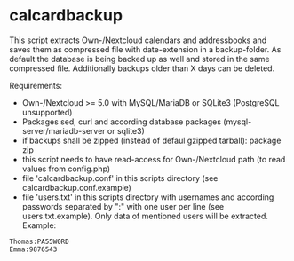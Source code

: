 # calcardbackup

This script extracts Own-/Nextcloud calendars and addressbooks and saves them as compressed file with date-extension in a backup-folder.
As default the database is being backed up as well and stored in the same compressed file.
Additionally backups older than X days can be deleted.

Requirements:
- Own-/Nextcloud >= 5.0 with MySQL/MariaDB or SQLite3 (PostgreSQL unsupported)
- Packages sed, curl and according database packages (mysql-server/mariadb-server or sqlite3)
- if backups shall be zipped (instead of defaul gzipped tarball): package zip
- this script needs to have read-access for Own-/Nextcloud path (to read values from config.php)
- file 'calcardbackup.conf' in this scripts directory (see calcardbackup.conf.example)
- file 'users.txt' in this scripts directory with usernames and according passwords separated by ":" with one user per line (see users.txt.example). Only data of mentioned users will be extracted.
Example:
```
Thomas:PA55W0RD
Emma:9876543
```
